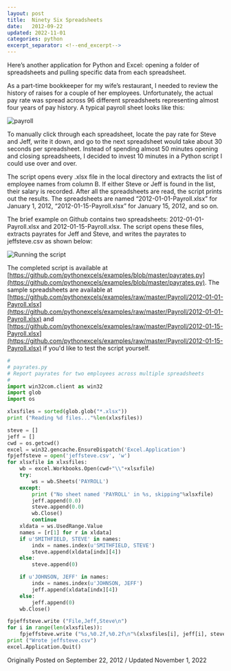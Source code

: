 ```yaml
---
layout: post
title:  Ninety Six Spreadsheets
date:   2012-09-22
updated: 2022-11-01
categories: python
excerpt_separator: <!--end_excerpt-->
---
```


Here’s another application for Python and Excel: opening a folder of
spreadsheets and pulling specific data from each spreadsheet.

<!--end_excerpt-->

As a part-time bookkeeper for my wife’s restaurant, I needed to review
the history of raises for a couple of her employees. Unfortunately,
the actual pay rate was spread across 96 different spreadsheets
representing almost four years of pay history. A typical payroll
sheet looks like this:

![payroll](/assets/images/20191005_payroll_spreadsheet.png)

To manually click through each spreadsheet, locate the pay rate for
Steve and Jeff, write it down, and go to the next spreadsheet
would take about 30 seconds per spreadsheet. Instead of spending
almost 50 minutes opening and closing spreadsheets, I decided to
invest 10 minutes in a Python script I could use over and over.

The script opens every .xlsx file in the local directory and extracts
the list of employee names from column B. If either Steve or Jeff is
found in the list, their salary is recorded. After all the
spreadsheets are read, the script prints out the results. The
spreadsheets are named “2012-01-01-Payroll.xlsx” for January 1, 2012,
“2012-01-15-Payroll.xlsx” for January 15, 2012, and so on.

The brief example on Github contains two spreadsheets: 2012-01-01-Payroll.xlsx and 2012-01-15-Payroll.xlsx. The script opens these files, extracts payrates for Jeff and Steve, and writes the payrates to jeffsteve.csv as shown below:

![Running the script](/assets/images/20191005_cmd.png)

The completed script is available at [https://github.com/pythonexcels/examples/blob/master/payrates.py](https://github.com/pythonexcels/examples/blob/master/payrates.py). The sample spreadsheets are available at [https://github.com/pythonexcels/examples/raw/master/Payroll/2012-01-01-Payroll.xlsx](https://github.com/pythonexcels/examples/raw/master/Payroll/2012-01-01-Payroll.xlsx) and [https://github.com/pythonexcels/examples/raw/master/Payroll/2012-01-15-Payroll.xlsx](https://github.com/pythonexcels/examples/raw/master/Payroll/2012-01-15-Payroll.xlsx) if you'd like to test the script yourself.

```python
#
# payrates.py
# Report payrates for two employees across multiple spreadsheets
#
import win32com.client as win32
import glob
import os

xlxsfiles = sorted(glob.glob("*.xlsx"))
print ("Reading %d files..."%len(xlxsfiles))

steve = []
jeff = []
cwd = os.getcwd()
excel = win32.gencache.EnsureDispatch('Excel.Application')
fpjeffsteve = open('jeffsteve.csv', 'w')
for xlsxfile in xlxsfiles:
    wb = excel.Workbooks.Open(cwd+"\\"+xlsxfile)
    try:
        ws = wb.Sheets('PAYROLL')
    except:
        print ("No sheet named 'PAYROLL' in %s, skipping"%xlsxfile)
        jeff.append(0.0)
        steve.append(0.0)
        wb.Close()
        continue
    xldata = ws.UsedRange.Value
    names = [r[1] for r in xldata]
    if u'SMITHFIELD, STEVE' in names:
        indx = names.index(u'SMITHFIELD, STEVE')
        steve.append(xldata[indx][4])
    else:
        steve.append(0)

    if u'JOHNSON, JEFF' in names:
        indx = names.index(u'JOHNSON, JEFF')
        jeff.append(xldata[indx][4])
    else:
        jeff.append(0)
    wb.Close()

fpjeffsteve.write ("File,Jeff,Steve\n")
for i in range(len(xlxsfiles)):
    fpjeffsteve.write ("%s,%0.2f,%0.2f\n"%(xlxsfiles[i], jeff[i], steve[i]))
print ("Wrote jeffsteve.csv")
excel.Application.Quit()
```

Originally Posted on September 22, 2012 / Updated November 1, 2022
